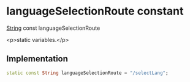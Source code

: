 


# languageSelectionRoute constant







[String](https:api.flutter.dev/flutter/dart-core/String-class.html) const languageSelectionRoute
  




\<p\>static variables.\</p\>



## Implementation

```dart
static const String languageSelectionRoute = "/selectLang";
```







